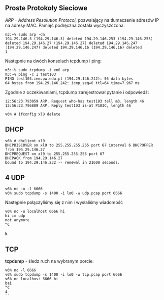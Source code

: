 ## Proste Protokoły Sieciowe

*ARP - Address Resolution Protocol*, pozwalający na tłumaczenie adresów IP na adresy MAC. Pamięć podręczna została wyczyszczona:
```
m3:~% sudo arp -da
194.29.146.3 (194.29.146.3) deleted 194.29.146.253 (194.29.146.253) deleted 194.29.146.27 (194.29.146.27) deleted 194.29.146.247 (194.29.146.247) deleted 194.29.146.16 (194.29.146.16) deleted
1
```
Następnie na dwóch konsolach tcpdump i ping:
```
m3:~% sudo tcpdump -i en0 arp
m3:~% ping -c 1 test103
PING test103.iem.pw.edu.pl (194.29.146.242): 56 data bytes
64 bytes from 194.29.146.242: icmp_seq=0 ttl=64 time=7.967 ms
```
Zgodnie z oczekiwaniami, tcpdump zarejestrował pytanie i odpowiedź:
```
12:56:23.793059 ARP, Request who-has test103 tell m3, length 46 12:56:23.796889 ARP, Reply test103 is-at P103C, length 46
```

`v6% # ifconfig xl0 delete`
## DHCP
```
v6% # dhclient xl0
DHCPDISCOVER on xl0 to 255.255.255.255 port 67 interval 6 DHCPOFFER from 194.29.146.27
DHCPREQUEST on xl0 to 255.255.255.255 port 67
DHCPACK from 194.29.146.27
bound to 194.29.146.232 -- renewal in 21600 seconds.

```
## 4 UDP
```
v6% nc -u -l 6666
v6% sudo tcpdump -s 1400 -i lo0 -w udp.pcap port 6666
```
Następnie połączyliśmy się z nim i wysłaliśmy wiadomość
```
v6% nc -u localhost 6666 hi
hi im udp
not anymore
^C
```
k
## TCP
**tcpdump** - śledz ruch na wybranym porcie:
```
v6% nc -l 6666
v6% sudo tcpdump -s 1400 -i lo0 -w tcp.pcap port 6666
v6% nc localhost 6666 hi
bai
^C
4
``

